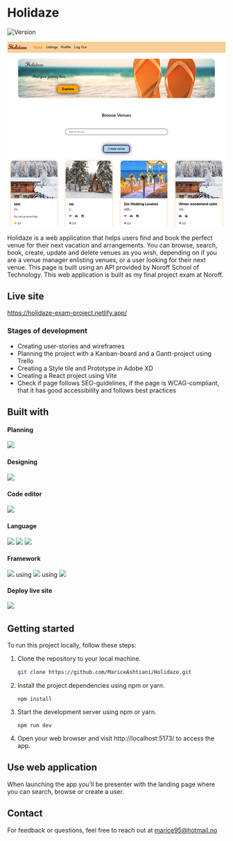 # Holidaze

![Version](https://img.shields.io/badge/version-0.1.0-blue.svg)

![Project Image](/src/Images/exam2.jpg)

Holidaze is a web application that helps users find and book the perfect venue for their next vacation and arrangements.
You can browse, search, book, create, update and delete venues as you wish, depending on if you are a venue manager enlisting venues, or a user looking for their next venue.
This page is built using an API provided by Noroff School of Technology.
This web application is built as my final project exam at Noroff.

## Live site

https://holidaze-exam-project.netlify.app/

### Stages of development

- Creating user-stories and wireframes
- Planning the project with a Kanban-board and a Gantt-project using Trello
- Creating a Style tile and Prototype in Adobe XD
- Creating a React project using Vite
- Check if page follows SEO-guidelines, if the page is WCAG-compliant, that it has good accessibility and follows best practices

## Built with

#### Planning

<img src="https://img.shields.io/badge/Trello-0052CC?style=for-the-badge&logo=trello&logoColor=white" />

#### Designing

<img src="https://img.shields.io/badge/Adobe%20XD-470137?style=for-the-badge&logo=Adobe%20XD&logoColor=#FF61F6" />

#### Code editor

<img src="https://img.shields.io/badge/Visual_Studio_Code-0078D4?style=for-the-badge&logo=visual%20studio%20code&logoColor=white" />

#### Language

<img src="https://img.shields.io/badge/HTML5-E34F26?style=for-the-badge&logo=html5&logoColor=white" />

<img src="https://img.shields.io/badge/CSS3-1572B6?style=for-the-badge&logo=css3&logoColor=white" />

<img src="https://img.shields.io/badge/JavaScript-323330?style=for-the-badge&logo=javascript&logoColor=F7DF1E" />

#### Framework

<img src="https://img.shields.io/badge/React-20232A?style=for-the-badge&logo=react&logoColor=61DAFB" />
using
<img src="https://img.shields.io/badge/Vite-B73BFE?style=for-the-badge&logo=vite&logoColor=FFD62E" />
using
<img src="https://img.shields.io/badge/styled--components-DB7093?style=for-the-badge&logo=styled-components&logoColor=white" />

#### Deploy live site

<img src="https://img.shields.io/badge/Netlify-00C7B7?style=for-the-badge&logo=netlify&logoColor=white" />

## Getting started

To run this project locally, follow these steps:

1. Clone the repository to your local machine.

   ```bash
   git clone https://github.com/MariceAshtiani/Holidaze.git
   ```

2. Install the project dependencies using npm or yarn.

   ```
   npm install
   ```

3. Start the development server using npm or yarn.

   ```
   npm run dev
   ```

4. Open your web browser and visit http://localhost:5173/ to access the app.

## Use web application

When launching the app you'll be presenter with the landing page where you can search, browse or create a user.

## Contact

For feedback or questions, feel free to reach out at marice95@hotmail.no
